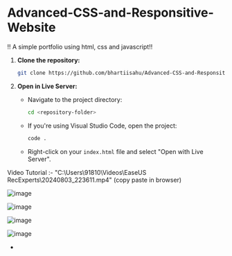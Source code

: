 # Advanced-CSS-and-Responsitive-Website
!! A simple portfolio using html, css and javascript!!



1. **Clone the repository:**
   ```bash
   git clone https://github.com/bhartiisahu/Advanced-CSS-and-Responsitive-Website.git
   ```

2. **Open in Live Server:**
   - Navigate to the project directory:
     ```bash
     cd <repository-folder>
     ```
   - If you're using Visual Studio Code, open the project:
     ```bash
     code .
     ```
   - Right-click on your `index.html` file and select "Open with Live Server".

  
Video Tutorial :- "C:\Users\91810\Videos\EaseUS RecExperts\20240803_223611.mp4"  (copy paste in browser)


![image](https://github.com/user-attachments/assets/2f2a4434-e838-4035-9e97-422e8c314366)

![image](https://github.com/user-attachments/assets/1fb5e147-bc8a-43f4-886f-d1e68c468d8c)

![image](https://github.com/user-attachments/assets/77ba8f6e-0e31-4cc1-b05b-1a9c4d9897a9)

![image](https://github.com/user-attachments/assets/db4bf919-f65c-42ee-8229-1ac5538e13dc)




  
   - 
